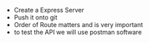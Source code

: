- Create a Express Server
- Push it onto git
- Order of Route matters and is very important
- to test the API we will use postman software
